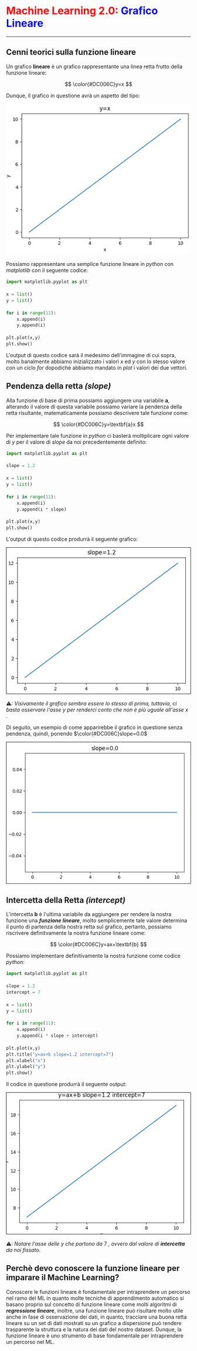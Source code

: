 # <span style="color:red;">Machine Learning 2.0:</span> <span style="color:blue;">Grafico Lineare</span>
___
## Cenni teorici sulla funzione lineare
Un grafico **lineare** è un grafico rappresentante una linea retta frutto della funzione lineare: 

$$
\color{#DC006C}y=x
$$

Dunque, il grafico in questione avrà un aspetto del tipo:

![funzione lineare y=x](image/linear_graph.png)

Possiamo rappresentare una semplice funzione lineare in *python* con *matplotlib* con il seguente codice:

```python
import matplotlib.pyplot as plt

x = list()
y = list()

for i in range(11):
    x.append(i)
    y.append(i)

plt.plot(x,y)
plt.show()
```

L'output di questo codice sarà il medesimo dell'immagine di cui sopra, molto banalmente abbiamo inizializzato i valori $x$ ed $y$ 
con lo stesso valore con un ciclo *for* dopodichè abbiamo mandato in *plot* i valori dei due vettori.

## Pendenza della retta *(slope)*
Alla funzione di base di prima possiamo aggiungere una variabile $\textbf{a}$, alterando il valore di questa variabile possiamo variare la pendenza della retta risultante, matematicamente possiamo descrivere tale funzione come: 

$$
\color{#DC006C}y=\textbf{a}x
$$

Per implementare tale funzione in *python* ci basterà moltiplicare ogni valore di $y$ per il valore di *slope* da noi precedentemente definito:

```python
import matplotlib.pyplot as plt

slope = 1.2

x = list()
y = list()

for i in range(11):
    x.append(i)
    y.append(i * slope)

plt.plot(x,y)
plt.show()
```

L'output di questo codice produrrà il seguente grafico:

![grafico lineare con slope fissato](image/linear_graph_with_slope.png)

⚠: *Visivamente il grafico sembra essere lo stesso di prima, tuttavia, ci basta osservare l'asse* $y$ *per renderci conto che non è più uguale all'asse* $x$ *.*

Di seguito, un esempio di come apparirebbe il grafico in questione senza pendenza, quindi, ponendo $\color{#DC006C}slope=0.0$

![funzione lineare senza pendenza](image/no_slope.png)

## Intercetta della Retta *(intercept)*
L'intercetta $\textbf{b}$ è l'ultima variabile da aggiungere per rendere la nostra funzione una ***funzione lineare***, molto semplicemente tale valore determina il punto di partenza della nostra retta sul grafico, pertanto, possiamo riscrivere definitvamente la nostra funzione lineare come:

$$
\color{#DC006C}y=ax+\textbf{b}
$$

Possiamo implementare definitivamente la nostra funzione come codice *python*:

```python
import matplotlib.pyplot as plt

slope = 1.2
intercept = 7

x = list()
y = list()

for i in range(11):
    x.append(i)
    y.append(i * slope + intercept)

plt.plot(x,y)
plt.title("y=ax+b slope=1.2 intercept=7")
plt.xlabel("x")
plt.ylabel("y")
plt.show()
```

Il codice in questione produrrà il seguente output:

![funzione lineare completa](image/complete_linear_graph.png)

⚠: *Notare l'asse delle* $y$ *che partono da* $7$ *, ovvero dal valore di ***intercetta*** da noi fissato.*

## Perchè devo conoscere la funzione lineare per imparare il Machine Learning?

Conoscere le funzioni lineare è fondamentale per intraprendere un percorso nel ramo del ML in quanto molte tecniche di apprendimento automatico si basano proprio sul concetto di funzione lineare come molti algoritmi di ***regressione lineare***, inoltre, una funzione lineare può risultare molto utile anche in fase di osservazione dei dati, in quanto, tracciare una buona retta lineare su un set di dati mostrati su un grafico a dispersione può rendere trasparente la struttura e la natura dei dati del nostro dataset.
Dunque, la funzione lineare è uno strumento di base fondamentale per intraprendere un percorso nel ML.
